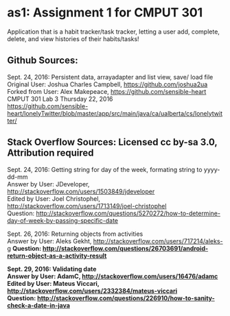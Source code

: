 # as1: Assignment 1 for CMPUT 301
Application that is a habit tracker/task tracker, letting a user add, complete, delete, and view histories of their habits/tasks!

Github Sources:
--------------------------------------------------------------

Sept. 24, 2016: Persistent data, arrayadapter and list view, save/ load file <br />
	Original User: Joshua Charles Campbell, https://github.com/joshua2ua <br />
	Forked from User: Alex Makepeace, https://github.com/sensible-heart <br />
	CMPUT 301 Lab 3 Thursday 22, 2016 <br />
	https://github.com/sensible-heart/lonelyTwitter/blob/master/app/src/main/java/ca/ualberta/cs/lonelytwitter/ <br />

Stack Overflow Sources: Licensed cc by-sa 3.0, Attribution required
--------------------------------------------------------------

Sept. 24, 2016: Getting string for day of the week, formating string to yyyy-dd-mm <br />
	Answer by User: JDeveloper, http://stackoverflow.com/users/1503849/jdeveloper <br />
	Edited by User: Joel Christophel, http://stackoverflow.com/users/1713149/joel-christophel <br />
	Question: http://stackoverflow.com/questions/5270272/how-to-determine-day-of-week-by-passing-specific-date <br />

Sept. 26, 2016: Returning objects from activities<br />
	Answer by User: Aleks Gekht, http://stackoverflow.com/users/717214/aleks-g <b/>
	Question: http://stackoverflow.com/questions/26703691/android-return-object-as-a-activity-result

Sept. 29, 2016: Validating date<br />
	Answer by User: AdamC, http://stackoverflow.com/users/16476/adamc <br />
	Edited by User: Mateus Viccari, http://stackoverflow.com/users/2332384/mateus-viccari <br />
	Question: http://stackoverflow.com/questions/226910/how-to-sanity-check-a-date-in-java <br />